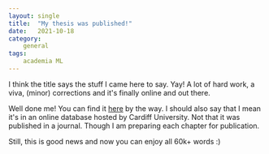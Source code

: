 ```yaml
---
layout: single
title:  "My thesis was published!"
date:   2021-10-18
category:
    general
tags:
    academia ML
---
```


I think the title says the stuff I came here to say. Yay! A lot of hard work, a viva, (minor) corrections and it's finally online and out there.

Well done me! You can find it [here](https://orca.cardiff.ac.uk/143840/) by the way. I should also say that I mean it's in an online database hosted by Cardiff University. Not that it was published in a journal. Though I am preparing each chapter for publication.

Still, this is good news and now you can enjoy all 60k+ words :)